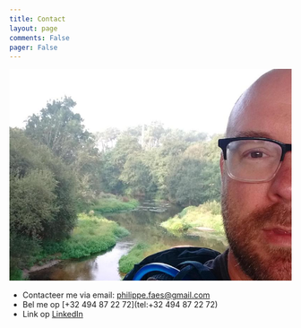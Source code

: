 ```yaml
---
title: Contact
layout: page
comments: False
pager: False
---
```



![Philippe Faes](/images/philippe_rivier_cr.jpg) 

* Contacteer me via email: [philippe.faes@gmail.com](mailto:philippe.faes@gmail.com) 
* Bel me op [+32 494 87 22 72](tel:+32 494 87 22 72) 
* Link op [LinkedIn](https://www.linkedin.com/in/philippefaes/)